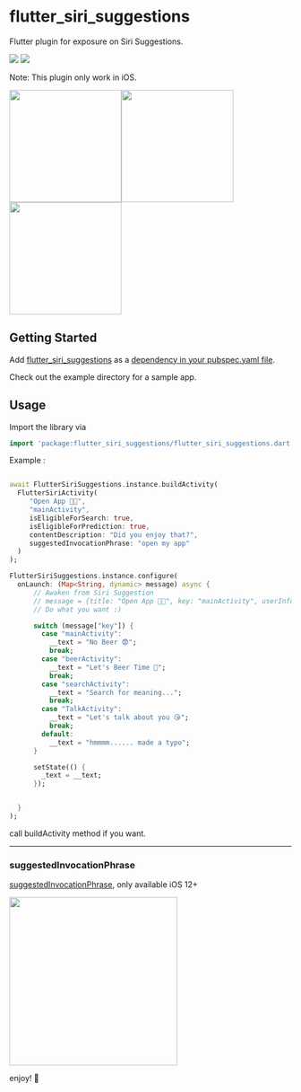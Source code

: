 # flutter_siri_suggestions

Flutter plugin for exposure on Siri Suggestions.

<img src="https://img.shields.io/pub/v/flutter_siri_suggestions.svg" />
<img src="https://img.shields.io/github/license/myriky/flutter_siri_suggestions" />

Note: This plugin only work in iOS.

<img width="200" src="https://user-images.githubusercontent.com/581861/68270186-e29d9680-009f-11ea-943e-50dc511c0858.png"><img width="200" src="https://user-images.githubusercontent.com/581861/68270188-e29d9680-009f-11ea-8729-a1ed7f4befa2.png"><img width="200" src="https://user-images.githubusercontent.com/581861/68270221-f812c080-009f-11ea-9be2-18d5bbf8f3b7.png">

## Getting Started

Add [flutter_siri_suggestions](https://pub.dev/packages/flutter_siri_suggestions) as a [dependency in your pubspec.yaml file](https://flutter.io/platform-plugins/).

Check out the example directory for a sample app.

## Usage

Import the library via

```dart
import 'package:flutter_siri_suggestions/flutter_siri_suggestions.dart';
```

Example :

```dart

await FlutterSiriSuggestions.instance.buildActivity(
  FlutterSiriActivity(
     "Open App 👨‍💻",
     "mainActivity",
     isEligibleForSearch: true,
     isEligibleForPrediction: true,
     contentDescription: "Did you enjoy that?",
     suggestedInvocationPhrase: "open my app"
  )
);

FlutterSiriSuggestions.instance.configure(
  onLaunch: (Map<String, dynamic> message) async {
      // Awaken from Siri Suggestion
      // message = {title: "Open App 👨‍💻", key: "mainActivity", userInfo: {}}
      // Do what you want :)

      switch (message["key"]) {
        case "mainActivity":
          __text = "No Beer 😨";
          break;
        case "beerActivity":
          __text = "Let's Beer Time 🍻";
          break;
        case "searchActivity":
          __text = "Search for meaning...";
          break;
        case "TalkActivity":
          __text = "Let's talk about you 😘";
          break;
        default:
          __text = "hmmmm...... made a typo";
      }

      setState(() {
        _text = __text;
      });


  }
);
```

call buildActivity method if you want.

---

### suggestedInvocationPhrase

[suggestedInvocationPhrase](https://developer.apple.com/documentation/foundation/nsuseractivity/2976237-suggestedinvocationphrase), only available iOS 12+

<img width="300" src="https://docs-assets.developer.apple.com/published/10619043bf/ac199760-6ff9-489e-a3b9-af84428a1884.png">

enjoy! 💃
